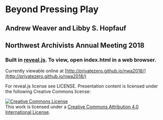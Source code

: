 # Beyond Pressing Play

## Andrew Weaver and Libby S. Hopfauf

## Northwest Archivists Annual Meeting 2018


### Built in [reveal.js](https://github.com/hakimel/reveal.js/). To view, open index.html in a web browser.

Currently viewable online at [http://privatezero.github.io/nwa2018/](http://privatezero.github.io/nwa2018/)

For reveal.js license see LICENSE. Presentation content is licensed under the following Creative Commons license:

<a rel="license" href="http://creativecommons.org/licenses/by/4.0/"><img alt="Creative Commons License" style="border-width:0" src="https://i.creativecommons.org/l/by/4.0/80x15.png" /></a><br />This work is licensed under a <a rel="license" href="http://creativecommons.org/licenses/by/4.0/">Creative Commons Attribution 4.0 International License</a>.
